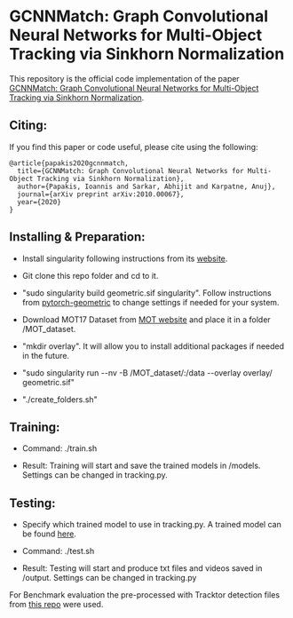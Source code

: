# GCNNMatch: Graph Convolutional Neural Networks for Multi-Object Tracking via Sinkhorn Normalization

This repository is the official code implementation of the paper [GCNNMatch: Graph Convolutional Neural Networks for Multi-Object Tracking via Sinkhorn Normalization](https://arxiv.org/abs/2010.00067). 

## Citing:
If you find this paper or code useful, please cite using the following:

```
@article{papakis2020gcnnmatch,
  title={GCNNMatch: Graph Convolutional Neural Networks for Multi-Object Tracking via Sinkhorn Normalization},
  author={Papakis, Ioannis and Sarkar, Abhijit and Karpatne, Anuj},
  journal={arXiv preprint arXiv:2010.00067},
  year={2020}
}
```

## Installing & Preparation:

* Install singularity following instructions from its [website](https://sylabs.io/guides/3.0/user-guide/quick_start.html#quick-installation-steps).

* Git clone this repo folder and cd to it.

* "sudo singularity build geometric.sif singularity". Follow instructions from [pytorch-geometric](https://github.com/rusty1s/pytorch_geometric/tree/master/docker) to change settings if needed for your system.

* Download MOT17 Dataset from [MOT website](https://motchallenge.net/data/MOT17/) and place it in a folder /MOT_dataset. 

* "mkdir overlay". It will allow you to install additional packages if needed in the future.

* "sudo singularity run --nv -B /MOT_dataset/:/data --overlay overlay/ geometric.sif"

* "./create_folders.sh"

## Training:

* Command: ./train.sh

* Result: Training will start and save the trained models in /models. Settings can be changed in tracking.py.

## Testing:

* Specify which trained model to use in tracking.py. A trained model can be found [here](https://drive.google.com/drive/folders/1b0ZF7WAQFIXv6xydyU3OGGBW-7EhegSv?usp=sharing).

* Command: ./test.sh

* Result: Testing will start and produce txt files and videos saved in /output. Settings can be changed in tracking.py

For Benchmark evaluation the pre-processed with Tracktor detection files from [this repo](https://github.com/dvl-tum/mot_neural_solver) were used.

